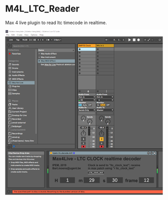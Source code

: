 # M4L_LTC_Reader
Max 4 live plugin to read ltc timecode in realtime. 

![Plugin 1](https://raw.githubusercontent.com/ArtScienceLab/M4L_LTC_Reader/master/img/ableton2.png)

